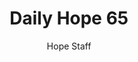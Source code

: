---
image: /assets/img/daily-hope-default-artwork.png
title: Daily Hope 65
number: 65
categories:
  - Daily Hope
author: Hope Staff
notes: Daily Hope 65
embed: >-
  EMBED_GOES_HERE
---